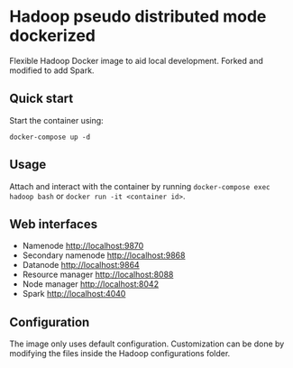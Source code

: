 # Hadoop pseudo distributed mode dockerized
Flexible Hadoop Docker image to aid local development. Forked and modified to add Spark.

## Quick start
Start the container using:
```
docker-compose up -d
```

## Usage
Attach and interact with the container by running `docker-compose exec hadoop bash` or `docker run -it <container id>`.

## Web interfaces
* Namenode <http://localhost:9870>  
* Secondary namenode <http://localhost:9868>  
* Datanode <http://localhost:9864>  
* Resource manager <http://localhost:8088>  
* Node manager <http://localhost:8042>
* Spark <http://localhost:4040>

## Configuration
The image only uses default configuration. Customization can be done by modifying the files inside the Hadoop configurations folder.  

